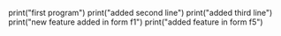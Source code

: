 print("first program")
print("added second line")
print("added third line")
print("new feature added in form f1")
print("added feature in form f5")
